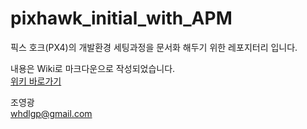 # pixhawk_initial_with_APM
픽스 호크(PX4)의 개발환경 세팅과정을 문서화 해두기 위한 레포지터리 입니다.

내용은 Wiki로 마크다운으로 작성되었습니다.  
[위키 바로가기](https://github.com/whdlgp/pixhawk_initial_with_APM/wiki)  

조영광  
whdlgp@gmail.com
